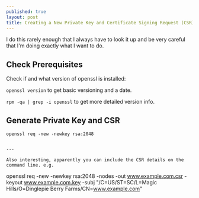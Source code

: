 ```yaml
---
published: true
layout: post
title: Creating a New Private Key and Certificate Signing Request (CSR)
---
```


I do this rarely enough that I always have to look it up and be very careful that I'm doing exactly what I want to do.

## Check Prerequisites

Check if and what version of openssl is installed:

`openssl version` to get basic versioning and a date.

`rpm -qa | grep -i openssl` to get more detailed version info.


## Generate Private Key and CSR

```
openssl req -new -newkey rsa:2048


---

Also interesting, apparently you can include the CSR details on the command line. e.g.

```
openssl req -new -newkey rsa:2048 -nodes -out www.example.com.csr -keyout www.example.com.key -subj "/C=US/ST=SC/L=Magic Hills/O=Dinglepie Berry Farms/CN=www.example.com"
```


